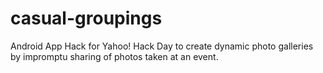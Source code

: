 casual-groupings
================

Android App Hack for Yahoo! Hack Day to create dynamic photo galleries
by impromptu sharing of photos taken at an event.
